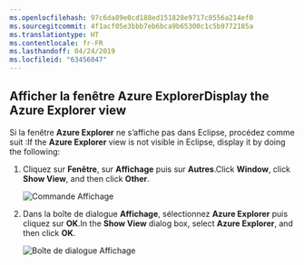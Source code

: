 ```yaml
---
ms.openlocfilehash: 97c6da89e0cd188ed151828e9717c8556a214ef0
ms.sourcegitcommit: 4f1acf05e3bbb7eb6bca9b65300c1c5b9772185a
ms.translationtype: HT
ms.contentlocale: fr-FR
ms.lasthandoff: 04/24/2019
ms.locfileid: "63456047"
---
```

## <a name="display-the-azure-explorer-view"></a><span data-ttu-id="e8b99-101">Afficher la fenêtre Azure Explorer</span><span class="sxs-lookup"><span data-stu-id="e8b99-101">Display the Azure Explorer view</span></span>

<span data-ttu-id="e8b99-102">Si la fenêtre **Azure Explorer** ne s’affiche pas dans Eclipse, procédez comme suit :</span><span class="sxs-lookup"><span data-stu-id="e8b99-102">If the **Azure Explorer** view is not visible in Eclipse, display it by doing the following:</span></span>

1. <span data-ttu-id="e8b99-103">Cliquez sur **Fenêtre**, sur **Affichage** puis sur **Autres**.</span><span class="sxs-lookup"><span data-stu-id="e8b99-103">Click **Window**, click **Show View**, and then click **Other**.</span></span>

   ![Commande Affichage](../media/azure-toolkit-for-eclipse-show-azure-explorer/show-az-exp-01.png)

2. <span data-ttu-id="e8b99-105">Dans la boîte de dialogue **Affichage**, sélectionnez **Azure Explorer** puis cliquez sur **OK**.</span><span class="sxs-lookup"><span data-stu-id="e8b99-105">In the **Show View** dialog box, select **Azure Explorer**, and then click **OK**.</span></span>

   ![Boîte de dialogue Affichage](../media/azure-toolkit-for-eclipse-show-azure-explorer/show-az-exp-02.png)

